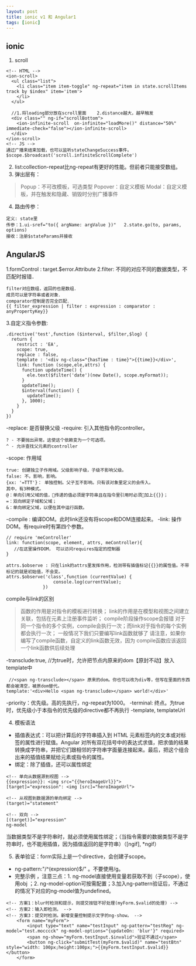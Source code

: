 ```yaml
---
layout: post
title: ionic v1 和 Angular1
tags: [ionic]
---
```

## ionic ##
1. scroll

```
<!-- HTML -->
<ion-scroll>
  <ul class="list">
    <li class="item item-toggle" ng-repeat="item in state.scrollItems track by $index" item='item'>
    </li>
  </ul>

  //1.将loading部分放在scroll里面    2.distance越大，越早触发
  <div class="" ng-if="scrollBottom">
    <ion-infinite-scroll  on-infinite="loadMore()" distance="50%" immediate-check="false"></ion-infinite-scroll>
  </div>
</ion-scroll>
<!-- JS -->
通过广播来结束加载，也可以监听stateChangeSuccess事件。
$scope.$broadcast('scroll.infiniteScrollComplete')
```
2. list:collection-repeat比ng-repeat有更好的性能。但前者只能接受数组。
3. 弹出层有：

> Popup：不可改模板，可选类型
Popover：自定义模板
Modal：自定义模板，并在触发和隐藏、销毁时分别广播事件

4. 路由传参：
```
定义: state里
传参：1.ui-sref="to({ argName: argValue })"   2.state.go(to, params, options)
接收：注册$stateParams并接收
```

## AngularJS ##
1.formControl : target.$error.Attribute
2.filter: 不同的对应不同的数据类型，不匹配时报错．
```
filter对应数组，返回的也是数组．
成员可以是字符串或者对象．
comparator控制是否完全匹配．
{{ filter_expression | filter : expression : comparator : anyPropertyKey}}
```
3.自定义指令参数:
```
.directive('test',function ($interval, $filter,$log) {
  return {
    restrict : 'EA',
    scope: true,
    replace : false,
    template : '<div ng-class="{hasTime : time}">{{time}}</div>',
    link: function (scope,ele,attrs) {
      function updateTime() {
        ele.text($filter('date')(new Date(), scope.myFormat));
      }
      updateTime();
      $interval(function() {
        updateTime();
      }, 1000);
    }
  }
})

```
-replace: 是否替换父级
-require: 引入其他指令的controller。
```
? - 不要抛出异常。这使这个依赖变为一个可选项。
^ - 允许查找父元素的controller
``` 
-scope: 作用域
```
true: 创建独立子作用域。父级影响子级，子级不影响父级。
false: 不。影响，影响。
{xx: '=TTT'}： 单独控制。父子互不影响。只有该对象里定义的会传入。
其中，有3种模式。
@：单向引用父域的值，传递的值必须是字符串且在指令里引用时必须加上{{}}；
=：双向绑定子域和父域；
&：单向绑定父域，以便在其中运行函数。
```
-compile : 编译DOM。此时link还没有将scope和DOM连接起来。
-link: 操作DOM。有require时有第四个参数。
```
// require 'meController'
link: function(scope, element, attrs, meController){
   //在这里操作DOM， 可以访问requires指定的控制器
}

attrs.$observe : 只在link的attrs里发挥作用，检测带有插值标记{{}}的属性值。不带标记的就是初始值，不会变。
attrs.$observe('class',function (currentValue) {
                  console.log(currentValue);
              })
```
compile与link的区别
>函数的作用是对指令的模板进行转换；
>link的作用是在模型和视图之间建立关联，包括在元素上注册事件监听；
>compile阶段操作scope会报错
>对于同一个指令的多个实例，compile会执行一次；而link对于指令的每个实例都会执行一次；
一般情况下我们只要编写link函数就够了
>请注意，如果你编写了compile函数，自定义的link函数无效，因为 compile函数应该返回一个link函数供后续处理

-transclude:true, //为true时，允许把节点内原来的dom【原封不动】放入template中
```
 //<span ng-transclude></span> 原来的dom。你也可以改为div等，但写在里面的东西都会被清空，被原dom替代。
template:'<div>Hello <span ng-transclude></span> world!</div>'
```
-priority：优先级。高的先执行，ng-repeat为1000。
-terminal: 终点。为true时，优先级小于本指令的优先级的directive都不再执行
-template, templateUrl


4. 模板语法
- 插值表达式：可以把计算后的字符串插入到 HTML 元素标签内的文本或对标签的属性进行赋值。Angular 对所有双花括号中的表达式求值，把求值的结果转换成字符串，并把它们跟相邻的字符串字面量连接起来。最后，把这个组合出来的插值结果赋给元素或指令的属性。
- 绑定：除了插值，还可以属性绑定
```
<!-- 单向从数据源到视图 -->
{{expression}}: <img src="{{heroImageUrl}}">
[target]="expression": <img [src]="heroImageUrl">

<!-- 从视图到数据源的单向绑定 -->
(target)="statement"

<!-- 双向 -->
[(target)]="expression"
ng-model

```
当数据类型不是字符串时，就必须使用属性绑定；（当指令需要的数据类型不是字符串时，也不能用插值，因为插值返回的是字符串）（[ngif], *ngif）

5. 表单验证：form实际上是一个directive，会创建子scope。
- ng-pattern:"/^(expression)$/" 。不要使用/g。
- 完整示例 ，注意三点：1. ng-model直接使用变量若获取不到（子scope），使用obj ；2. ng-model-option可按需配置；3.加入ng-pattern验证后，不通过的情况下对应的ng-model值为undefined。 
```
<!-- 方案1：blur时检测和提示，则提交按钮不好处理(myForm.$valid的处理) -->
<!-- 方案2：输入即检测。 -->
<!-- 方案3：提交时检测。新增变量控制提示文字的ng-show。 -->
    <form name="myForm">
        <input type="text" name="testInput" ng-pattern="testReg" ng-model="test.mocccck" ng-model-options="{updateOn: 'blur'}" required>
        <span ng-show="myForm.testInput.$invalid">验证不通过</span>
        <button ng-click="submitTest(myForm.$valid)" name="testBtn" style="width: 100px;height:100px;">{{myForm.testInput.$valid}}</button>
    </form>

```
